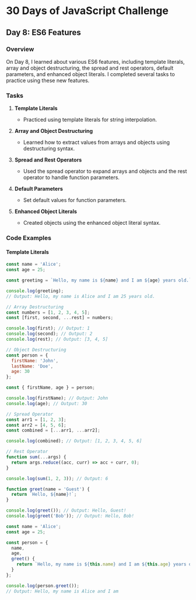 # 30 Days of JavaScript Challenge

## Day 8: ES6 Features

### Overview

On Day 8, I learned about various ES6 features, including template literals, array and object destructuring, the spread and rest operators, default parameters, and enhanced object literals. I completed several tasks to practice using these new features.

### Tasks

1. **Template Literals**
   - Practiced using template literals for string interpolation.

2. **Array and Object Destructuring**
   - Learned how to extract values from arrays and objects using destructuring syntax.

3. **Spread and Rest Operators**
   - Used the spread operator to expand arrays and objects and the rest operator to handle function parameters.

4. **Default Parameters**
   - Set default values for function parameters.

5. **Enhanced Object Literals**
   - Created objects using the enhanced object literal syntax.

### Code Examples

#### Template Literals

```javascript
const name = 'Alice';
const age = 25;

const greeting = `Hello, my name is ${name} and I am ${age} years old.`;

console.log(greeting);
// Output: Hello, my name is Alice and I am 25 years old.

// Array Destructuring
const numbers = [1, 2, 3, 4, 5];
const [first, second, ...rest] = numbers;

console.log(first); // Output: 1
console.log(second); // Output: 2
console.log(rest); // Output: [3, 4, 5]

// Object Destructuring
const person = {
  firstName: 'John',
  lastName: 'Doe',
  age: 30
};

const { firstName, age } = person;

console.log(firstName); // Output: John
console.log(age); // Output: 30

// Spread Operator
const arr1 = [1, 2, 3];
const arr2 = [4, 5, 6];
const combined = [...arr1, ...arr2];

console.log(combined); // Output: [1, 2, 3, 4, 5, 6]

// Rest Operator
function sum(...args) {
  return args.reduce((acc, curr) => acc + curr, 0);
}

console.log(sum(1, 2, 3)); // Output: 6

function greet(name = 'Guest') {
  return `Hello, ${name}!`;
}

console.log(greet()); // Output: Hello, Guest!
console.log(greet('Bob')); // Output: Hello, Bob!

const name = 'Alice';
const age = 25;

const person = {
  name,
  age,
  greet() {
    return `Hello, my name is ${this.name} and I am ${this.age} years old.`;
  }
};

console.log(person.greet());
// Output: Hello, my name is Alice and I am 
